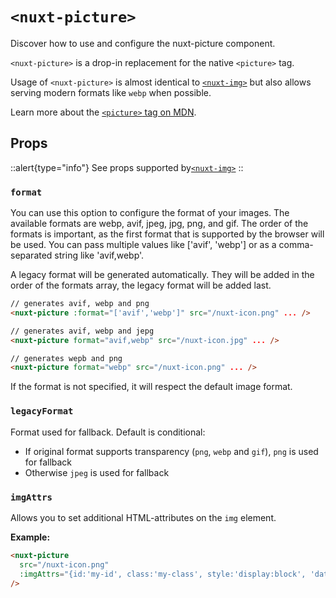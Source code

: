 # `<nuxt-picture>`

Discover how to use and configure the nuxt-picture component.

`<nuxt-picture>` is a drop-in replacement for the native `<picture>` tag.

Usage of `<nuxt-picture>` is almost identical to [`<nuxt-img>`](nuxt-img) but also allows serving modern formats like `webp` when possible.

Learn more about the [`<picture>` tag on MDN](https://developer.mozilla.org/en-US/docs/Web/HTML/Element/picture).

## Props

::alert{type="info"}
 See props supported by[`<nuxt-img>`](/components/nuxt-img#props)</a>
::

### `format`

You can use this option to configure the format of your images. The available formats are webp, avif, jpeg, jpg, png, and gif. The order of the formats is important, as the first format that is supported by the browser will be used. You can pass multiple values like ['avif', 'webp'] or as a comma-separated string like 'avif,webp'.

A legacy format will be generated automatically. They will be added in the order of the formats array, the legacy format will be added last.

```html
// generates avif, webp and png
<nuxt-picture :format="['avif','webp']" src="/nuxt-icon.png" ... />

// generates avif, webp and jepg
<nuxt-picture format="avif,webp" src="/nuxt-icon.jpg" ... />

// generates wepb and png
<nuxt-picture format="webp" src="/nuxt-icon.png" ... />
```

If the format is not specified, it will respect the default image format.

### `legacyFormat`

Format used for fallback. Default is conditional:

- If original format supports transparency (`png`, `webp` and `gif`), `png` is used for fallback
- Otherwise `jpeg` is used for fallback

### `imgAttrs`

Allows you to set additional HTML-attributes on the `img` element.

**Example:**

```html
<nuxt-picture
  src="/nuxt-icon.png"
  :imgAttrs="{id:'my-id', class:'my-class', style:'display:block', 'data-my-data': 'my-value'}"
/>
```
